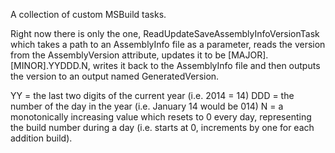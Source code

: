 A collection of custom MSBuild tasks.

Right now there is only the one, ReadUpdateSaveAssemblyInfoVersionTask which takes a path to an AssemblyInfo file as a parameter, reads the version from the AssemblyVersion attribute, updates it to be [MAJOR].[MINOR].YYDDD.N, writes it back to the AssemblyInfo file and then outputs the version to an output named GeneratedVersion.

YY = the last two digits of the current year (i.e. 2014 = 14)
DDD = the number of the day in the year (i.e. January 14 would be 014)
N = a monotonically increasing value which resets to 0 every day, representing the build number during a day (i.e. starts at 0, increments by one for each addition build).